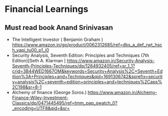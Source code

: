 # Financial Learnings

## Must read book Anand Srinivasan
- The Intelligent Investor ( Benjamin Graham )
https://www.amazon.in/gp/product/0062312685/ref=dbs_a_def_rwt_hsch_vapi_tu00_p1_i0
- Security Analysis, Seventh Edition: Principles and Techniques (7th Edition)[Seth A. Klarman ]
https://www.amazon.in/Security-Analysis-Seventh-Principles-Techniques/dp/1264932405/ref=sr_1_1?crid=3B44WED1667OM&keywords=Security+Analysis%2C+Seventh+Edition%3A+Principles+and+Techniques&qid=1691306742&sprefix=security+analysis%2C+seventh+edition+principles+and+techniques%2Caps%2C198&sr=8-1
- Alchemy of finance (George Soros.)
https://www.amazon.in/Alchemy-Finance-Wiley-Investment-Classics/dp/0471445495/ref=tmm_pap_swatch_0?_encoding=UTF8&qid=&sr=